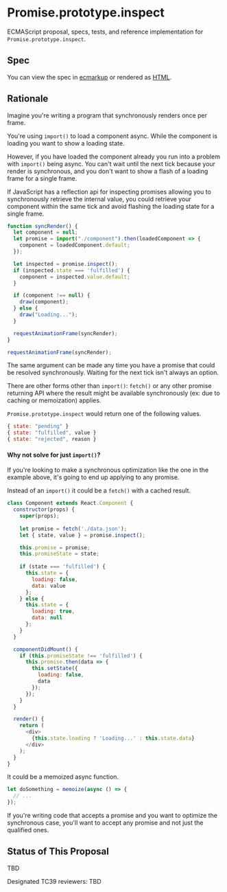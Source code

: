 # Promise.prototype.inspect

ECMAScript proposal, specs, tests, and reference implementation for `Promise.prototype.inspect`.

## Spec

You can view the spec in [ecmarkup](spec.emu) or rendered as [HTML](https://thejameskyle.github.io/proposal-promise-prototype-inspect/).

## Rationale

Imagine you're writing a program that synchronously renders once per frame.

You're using `import()` to load a component async. While the component is
loading you want to show a loading state.

However, if you have loaded the component already you run into a problem with
`import()` being async. You can't wait until the next tick because your render
is synchronous, and you don't want to show a flash of a loading frame for a
single frame.

If JavaScript has a reflection api for inspecting promises allowing you to
synchronously retrieve the internal value, you could retrieve your component
within the same tick and avoid flashing the loading state for a single frame.

```js
function syncRender() {
  let component = null;
  let promise = import("./component").then(loadedComponent => {
    component = loadedComponent.default;
  });

  let inspected = promise.inspect();
  if (inspected.state === 'fulfilled') {
    component = inspected.value.default;
  }

  if (component !== null) {
    draw(component);
  } else {
    draw("Loading...");
  }

  requestAnimationFrame(syncRender);
}

requestAnimationFrame(syncRender);
```

The same argument can be made any time you have a promise that could be
resolved synchronously. Waiting for the next tick isn't always an option.

There are other forms other than `import()`: `fetch()` or any other promise
returning API where the result might be available synchronously (ex: due to
caching or memoization) applies.

`Promise.prototype.inspect` would return one of the following values.

```js
{ state: "pending" }
{ state: "fulfilled", value }
{ state: "rejected", reason }
```

#### Why not solve for just `import()`?

If you're looking to make a synchronous optimization like the one in the
example above, it's going to end up applying to any promise.

Instead of an `import()` it could be a `fetch()` with a cached result.

```js
class Component extends React.Component {
  constructor(props) {
    super(props);
    
    let promise = fetch('./data.json');
    let { state, value } = promise.inspect();

    this.promise = promise;
    this.promiseState = state;
    
    if (state === 'fulfilled') {
      this.state = {
        loading: false,
        data: value
      };
    } else {
      this.state = {
        loading: true,
        data: null
      };
    }
  }

  componentDidMount() {
    if (this.promiseState !== 'fulfilled') {
      this.promise.then(data => {
        this.setState({
          loading: false,
          data
        });
      });
    }
  }

  render() {
    return (
      <div>
        {this.state.loading ? 'Loading...' : this.state.data}
      </div>
    );
  }
}
```

It could be a memoized async function.

```js
let doSomething = memoize(async () => {
  // ...
});
```

If you're writing code that accepts a promise and you want to optimize the
synchronous case, you'll want to accept any promise and not just the qualified
ones.

## Status of This Proposal

TBD

Designated TC39 reviewers: TBD
